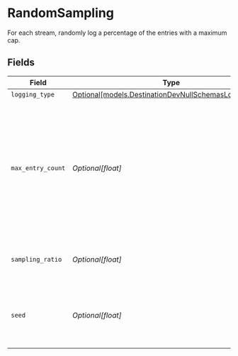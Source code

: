 # RandomSampling

For each stream, randomly log a percentage of the entries with a maximum cap.


## Fields

| Field                                                                                                                                       | Type                                                                                                                                        | Required                                                                                                                                    | Description                                                                                                                                 | Example                                                                                                                                     |
| ------------------------------------------------------------------------------------------------------------------------------------------- | ------------------------------------------------------------------------------------------------------------------------------------------- | ------------------------------------------------------------------------------------------------------------------------------------------- | ------------------------------------------------------------------------------------------------------------------------------------------- | ------------------------------------------------------------------------------------------------------------------------------------------- |
| `logging_type`                                                                                                                              | [Optional[models.DestinationDevNullSchemasLoggingType]](../models/destinationdevnullschemasloggingtype.md)                                  | :heavy_minus_sign:                                                                                                                          | N/A                                                                                                                                         |                                                                                                                                             |
| `max_entry_count`                                                                                                                           | *Optional[float]*                                                                                                                           | :heavy_minus_sign:                                                                                                                          | Max number of entries to log. This destination is for testing only. So it won't make sense to log infinitely. The maximum is 1,000 entries. | 100                                                                                                                                         |
| `sampling_ratio`                                                                                                                            | *Optional[float]*                                                                                                                           | :heavy_minus_sign:                                                                                                                          | A positive floating number smaller than 1.                                                                                                  | 0.001                                                                                                                                       |
| `seed`                                                                                                                                      | *Optional[float]*                                                                                                                           | :heavy_minus_sign:                                                                                                                          | When the seed is unspecified, the current time millis will be used as the seed.                                                             | 1900                                                                                                                                        |